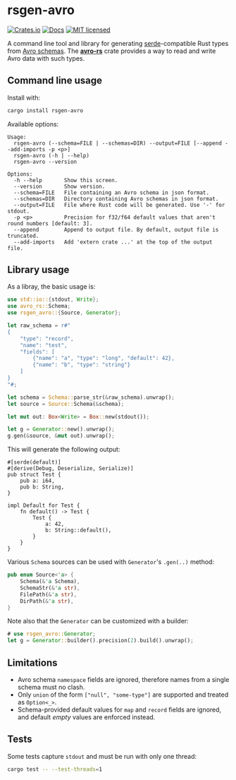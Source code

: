 # rsgen-avro

[![Crates.io](https://img.shields.io/crates/v/rsgen-avro.svg)](https://crates.io/crates/rsgen-avro)
[![Docs](https://docs.rs/rsgen-avro/badge.svg)](https://docs.rs/rsgen-avro)
[![MIT licensed](https://img.shields.io/badge/license-MIT-blue.svg)](https://github.com/lerouxrgd/rsgen-avro/blob/master/LICENSE)

A command line tool and library for generating [serde][]-compatible Rust types from [Avro schemas][schemas]. The **[avro-rs][]** crate provides a way to read and write Avro data with such types.

## Command line usage

Install with:

```sh
cargo install rsgen-avro
```

Available options:

```
Usage:
  rsgen-avro (--schema=FILE | --schemas=DIR) --output=FILE [--append --add-imports -p <p>]
  rsgen-avro (-h | --help)
  rsgen-avro --version

Options:
  -h --help       Show this screen.
  --version       Show version.
  --schema=FILE   File containing an Avro schema in json format.
  --schemas=DIR   Directory containing Avro schemas in json format.
  --output=FILE   File where Rust code will be generated. Use '-' for stdout.
  -p <p>          Precision for f32/f64 default values that aren't round numbers [default: 3].
  --append        Append to output file. By default, output file is truncated.
  --add-imports   Add 'extern crate ...' at the top of the output file.
```

## Library usage

As a libray, the basic usage is:

```rust
use std::io::{stdout, Write};
use avro_rs::Schema;
use rsgen_avro::{Source, Generator};

let raw_schema = r#"
{
    "type": "record",
    "name": "test",
    "fields": [
        {"name": "a", "type": "long", "default": 42},
        {"name": "b", "type": "string"}
    ]
}
"#;

let schema = Schema::parse_str(&raw_schema).unwrap();
let source = Source::Schema(&schema);

let mut out: Box<Write> = Box::new(stdout());

let g = Generator::new().unwrap();
g.gen(&source, &mut out).unwrap();
```

This will generate the following output:

```text
#[serde(default)]
#[derive(Debug, Deserialize, Serialize)]
pub struct Test {
    pub a: i64,
    pub b: String,
}

impl Default for Test {
    fn default() -> Test {
        Test {
            a: 42,
            b: String::default(),
        }
    }
}
```

Various `Schema` sources can be used with `Generator`'s `.gen(..)` method:

```rust
pub enum Source<'a> {
    Schema(&'a Schema),
    SchemaStr(&'a str),
    FilePath(&'a str),
    DirPath(&'a str),
}
```

Note also that the `Generator` can be customized with a builder:

```rust
# use rsgen_avro::Generator;
let g = Generator::builder().precision(2).build().unwrap();
```

## Limitations

* Avro schema `namespace` fields are ignored, therefore names from a single schema must no clash.
* Only `union` of the form `["null", "some-type"]` are supported and treated as `Option<_>`.
* Schema-provided default values for `map` and `record` fields are ignored, and default _empty_ values are enforced instead.

## Tests

Some tests capture `stdout` and must be run with only one thread:

```sh
cargo test -- --test-threads=1
```

[schemas]: https://avro.apache.org/docs/current/spec.html
[avro-rs]: https://github.com/flavray/avro-rs
[serde]: https://serde.rs
